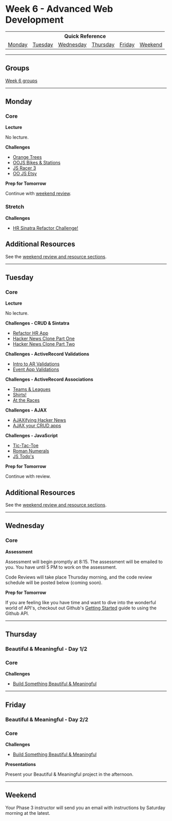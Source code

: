# Week 6 - Advanced Web Development

<table>
  <tr>
  <th colspan="6">Quick Reference</th>
  </tr>

  <tr>
  <td><a href="#monday">Monday</a></a></td>
  <td><a href="#tuesday">Tuesday</a></td>
  <td><a href="#wednesday">Wednesday</a></td>
  <td><a href="#thursday">Thursday</a></td>
  <td><a href="#friday">Friday</a></td>
  <td><a href="#weekend">Weekend</a></td>
  </tr>
</table>

---

## Groups ##

[Week 6 groups](../../../wiki/Groups#week-6)

---

## Monday

### Core

**Lecture**

No lecture.

**Challenges**

- [Orange Trees](../../../../orange-jasmine-challenge)
- [OOJS Bikes & Stations](../../../../oojs-drill-challenge)
- [JS Racer 3](../../../../javascript-racer-3-sane-javascript-challenge)
- [OO JS Etsy](../../../../oo-js-etsy-challenge)

**Prep for Tomorrow**

Continue with [weekend review](../week-5/README.md#weekend).

### Stretch

**Challenges**

- [HR Sinatra Refactor Challenge!](../../../../hr-sinatra-refactor-challenge)

## Additional Resources

See the [weekend review and resource sections](../week-5/README.md#weekend).

---

## Tuesday

### Core

**Lecture**

No lecture.

**Challenges - CRUD & Sintatra**
- [Refactor HR App](../../../../hr-sinatra-refactor-challenge)
- [Hacker News Clone Part One](../../../../hacker-news-clone-part-1-challenge)
- [Hacker News Clone Part Two](../../../../hacker-news-clone-part-2-challenge)

**Challenges - ActiveRecord Validations**

- [Intro to AR Validations](../../../../active-record-intro-validations-challenge)
- [Event App Validations](../../../../ph2-p5-active-record-and-sinatra-propagating-validations-challenge)

**Challenges - ActiveRecord Associations**

- [Teams & Leagues](../../../../ar-teams-and-leagues-challenge)
- [Shirts!](../../../../active-record-associations-drill-shirts-challenge)
- [At the Races](../../../../active-record-associations-drill-at-the-races-challenge)

**Challenges - AJAX**

- [AJAXifying Hacker News](../../../../ajaxifying-hacker-news-challenge)
- [AJAX your CRUD apps](../../../../ajax-review-challenge)

**Challenges - JavaScript**

- [Tic-Tac-Toe](../../../../tic-tac-toe-challenge)
- [Roman Numerals](../../../../javascript-roman-numerals-challenge)
- [JS Todo's](../../../../javascript-todos-1-0-core-features-challenge-1)

**Prep for Tomorrow**

Continue with review.

## Additional Resources

See the [weekend review and resource sections](../week-5/README.md#weekend).

---

## Wednesday

### Core

**Assessment**

Assessment will begin promptly at 8:15. The assessment will be emailed to you. You have until 5 PM to work on the assessment.

Code Reviews will take place Thursday morning, and the code review schedule will be posted below (coming soon).

**Prep for Tomorrow**

If you are feeling like you have time and want to dive into the wonderful world of API's, checkout out Github's [Getting Started](https://developer.github.com/guides/getting-started/) guide to using the Github API.

---

## Thursday
### Beautiful & Meaningful - Day 1/2

### Core

**Challenges**

- [Build Something Beautiful & Meaningful](../../../../build-beautiful-meaningful-things-challenge)

---

## Friday
### Beautiful & Meaningful - Day 2/2

### Core

**Challenges**

- [Build Something Beautiful & Meaningful](../../../../build-beautiful-meaningful-things-challenge)

**Presentations**

Present your Beautiful & Meaningful project in the afternoon.

---

## Weekend

Your Phase 3 instructor will send you an email with instructions by Saturday morning at the latest.
